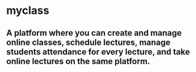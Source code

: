 # myclass
## A platform where you can create and manage online classes, schedule lectures, manage students attendance for every lecture, and take online lectures on the same platform.
